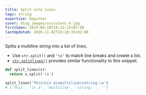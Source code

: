 ```yaml
---
title: Split into lines
tags: string
expertise: beginner
cover: blog_images/succulent-4.jpg
firstSeen: 2019-08-20T16:15:15+03:00
lastUpdated: 2020-11-02T19:28:35+02:00
---
```


Splits a multiline string into a list of lines.

- Use `str.split()` and `'\n'` to match line breaks and create a list.
- [`str.splitlines()`](https://docs.python.org/3/library/stdtypes.html#str.splitlines) provides similar functionality to this snippet.

```py
def split_lines(s):
  return s.split('\n')
```

```py
split_lines('This\nis a\nmultiline\nstring.\n')
# ['This', 'is a', 'multiline', 'string.' , '']
```
